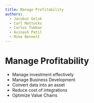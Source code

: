 ```yaml
---
title: Manage Profitability
authors:
  - Jacobus Geluk
  - Carl Mattocks
  - Carlos Tubbax
  - Avinash Patil
  - Mike Bennett
---
```

# Manage Profitability

<!--summary-start-->
- Manage investment effectively
- Manage Business Development
- Convert data into an asset
- Reduce cost of integrations
- Optimize Value Chains
<!--summary-end-->
